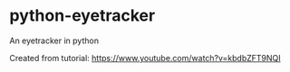# python-eyetracker
An eyetracker in python

Created from tutorial: https://www.youtube.com/watch?v=kbdbZFT9NQI
